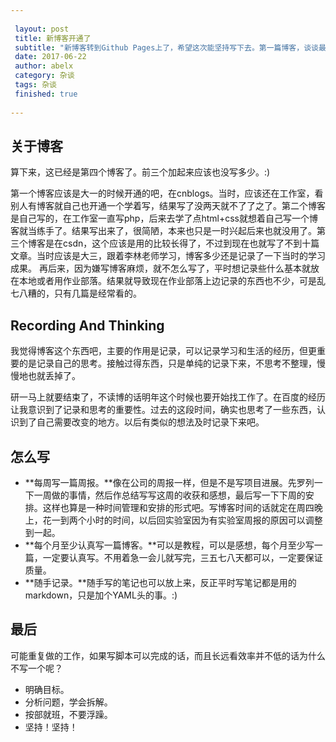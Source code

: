 ```yaml
---
 
 layout: post
 title: 新博客开通了
 subtitle: "新博客转到Github Pages上了，希望这次能坚持写下去。第一篇博客，谈谈最近的感受，制定一下写博客的计划。"
 date: 2017-06-22 
 author: abelx 
 category: 杂谈
 tags: 杂谈
 finished: true 
 
--- 
```


## 关于博客
算下来，这已经是第四个博客了。前三个加起来应该也没写多少。:)

第一个博客应该是大一的时候开通的吧，在cnblogs。当时，应该还在工作室，看别人有博客就自己也开通一个学着写，结果写了没两天就不了了之了。第二个博客是自己写的，在工作室一直写php，后来去学了点html+css就想着自己写一个博客就当练手了。结果写出来了，很简陋，本来也只是一时兴起后来也就没用了。第三个博客是在csdn，这个应该是用的比较长得了，不过到现在也就写了不到十篇文章。当时应该是大三，跟着李林老师学习，博客多少还是记录了一下当时的学习成果。  再后来，因为嫌写博客麻烦，就不怎么写了，平时想记录些什么基本就放在本地或者用作业部落。结果就导致现在作业部落上边记录的东西也不少，可是乱七八糟的，只有几篇是经常看的。

## Recording And Thinking
我觉得博客这个东西吧，主要的作用是记录，可以记录学习和生活的经历，但更重要的是记录自己的思考。接触过得东西，只是单纯的记录下来，不思考不整理，慢慢地也就丢掉了。

研一马上就要结束了，不读博的话明年这个时候也要开始找工作了。在百度的经历让我意识到了记录和思考的重要性。过去的这段时间，确实也思考了一些东西，认识到了自己需要改变的地方。以后有类似的想法及时记录下来吧。

## 怎么写
- **每周写一篇周报。**像在公司的周报一样，但是不是写项目进展。先罗列一下一周做的事情，然后作总结写写这周的收获和感想，最后写一下下周的安排。这样也算是一种时间管理和安排的形式吧。写博客时间的话就定在周四晚上，花一到两个小时的时间，以后回实验室因为有实验室周报的原因可以调整到一起。
- **每个月至少认真写一篇博客。**可以是教程，可以是感想，每个月至少写一篇，一定要认真写。不用着急一会儿就写完，三五七八天都可以，一定要保证质量。
- **随手记录。**随手写的笔记也可以放上来，反正平时写笔记都是用的markdown，只是加个YAML头的事。:)

## 最后
可能重复做的工作，如果写脚本可以完成的话，而且长远看效率并不低的话为什么不写一个呢？

- 明确目标。
- 分析问题，学会拆解。
- 按部就班，不要浮躁。
- 坚持！坚持！



